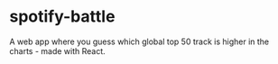 # spotify-battle
A web app where you guess which global top 50 track is higher in the charts - made with React.
